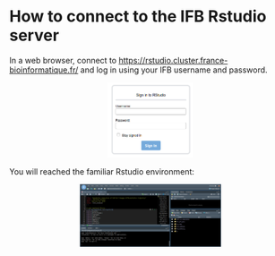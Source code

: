 # How to connect to the IFB Rstudio server

In a web browser, connect to https://rstudio.cluster.france-bioinformatique.fr/ and log in using your IFB username and password.

<p align="center">
<img src="./ressources/Rstudio.png" width="30%">
</p>

You will reached the familiar Rstudio environment:

<p align="center">
<img src="./ressources/RstudioScreen.png" width="50%">
</p>

